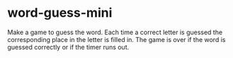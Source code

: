 # word-guess-mini
Make a game to guess the word. Each time a correct letter is guessed the corresponding place in the letter is filled in. The game is over if the word is guessed correctly or if the timer runs out.
